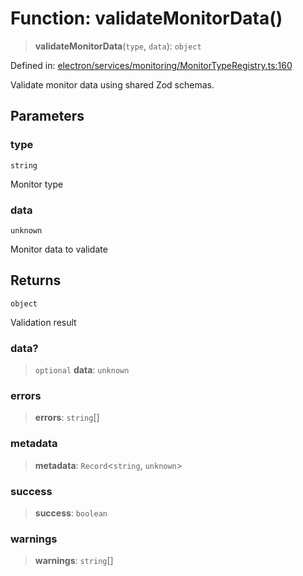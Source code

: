# Function: validateMonitorData()

> **validateMonitorData**(`type`, `data`): `object`

Defined in: [electron/services/monitoring/MonitorTypeRegistry.ts:160](https://github.com/Nick2bad4u/Uptime-Watcher/blob/2a45eeb1723f8f7089001af2c92aa07d82dfe7e4/electron/services/monitoring/MonitorTypeRegistry.ts#L160)

Validate monitor data using shared Zod schemas.

## Parameters

### type

`string`

Monitor type

### data

`unknown`

Monitor data to validate

## Returns

`object`

Validation result

### data?

> `optional` **data**: `unknown`

### errors

> **errors**: `string`[]

### metadata

> **metadata**: `Record`\<`string`, `unknown`\>

### success

> **success**: `boolean`

### warnings

> **warnings**: `string`[]
